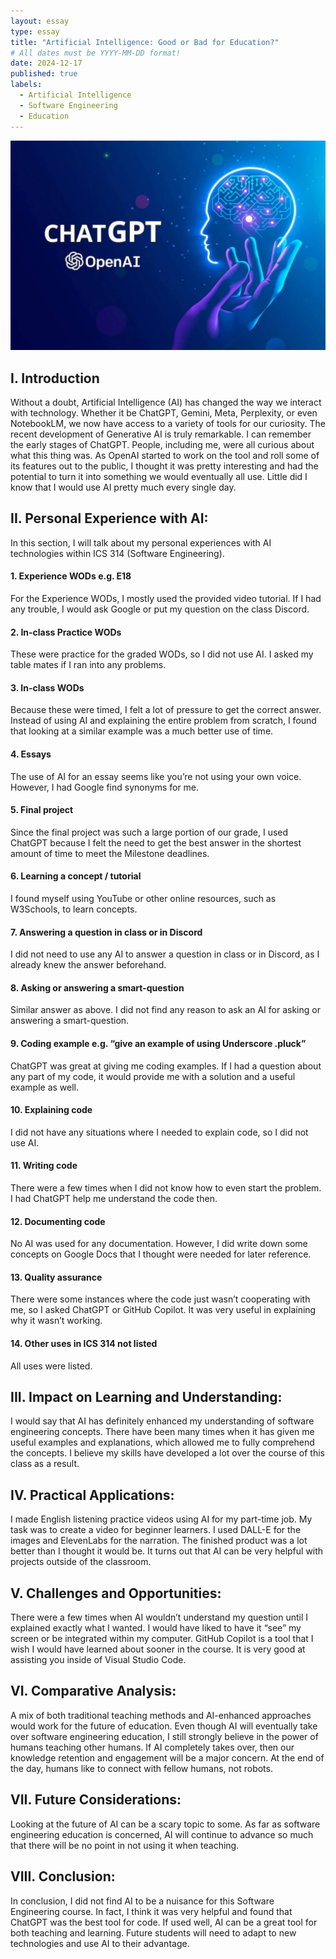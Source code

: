 ```yaml
---
layout: essay
type: essay
title: "Artificial Intelligence: Good or Bad for Education?"
# All dates must be YYYY-MM-DD format!
date: 2024-12-17
published: true
labels:
  - Artificial Intelligence
  - Software Engineering
  - Education
---
```


<img width = "1000px" class="rounded fixed pe-4" src="../img/aigraphic.png">

## I. Introduction
Without a doubt, Artificial Intelligence (AI) has changed the way we interact with technology. Whether it be ChatGPT, Gemini, Meta, Perplexity, or even NotebookLM, we now have access to a variety of tools for our curiosity.
The recent development of Generative AI is truly remarkable. I can remember the early stages of ChatGPT. People, including me, were all curious about what this thing was. As OpenAI started to work on the tool and roll some of its features out to the public, I thought it was pretty interesting and had the potential to turn it into something we would eventually all use. Little did I know that I would use AI pretty much every single day.

## II. Personal Experience with AI:
In this section, I will talk about my personal experiences with AI technologies within ICS 314 (Software Engineering).

#### 1. Experience WODs e.g. E18
For the Experience WODs, I mostly used the provided video tutorial. If I had any trouble, I would ask Google or put my question on the class Discord.

#### 2. In-class Practice WODs
These were practice for the graded WODs, so I did not use AI. I asked my table mates if I ran into any problems.

#### 3. In-class WODs
Because these were timed, I felt a lot of pressure to get the correct answer. Instead of using AI and explaining the entire problem from scratch, I found that looking at a similar example was a much better use of time. 

#### 4. Essays
The use of AI for an essay seems like you’re not using your own voice. However, I had Google find synonyms for me.

#### 5. Final project
Since the final project was such a large portion of our grade, I used ChatGPT because I felt the need to get the best answer in the shortest amount of time to meet the Milestone deadlines.

#### 6. Learning a concept / tutorial
I found myself using YouTube or other online resources, such as W3Schools, to learn concepts.

#### 7. Answering a question in class or in Discord
I did not need to use any AI to answer a question in class or in Discord, as I already knew the answer beforehand.

#### 8. Asking or answering a smart-question
Similar answer as above. I did not find any reason to ask an AI for asking or answering a smart-question.

#### 9. Coding example e.g. “give an example of using Underscore .pluck”
ChatGPT was great at giving me coding examples. If I had a question about any part of my code, it would provide me with a solution and a useful example as well.

#### 10. Explaining code
I did not have any situations where I needed to explain code, so I did not use AI.

#### 11. Writing code
There were a few times when I did not know how to even start the problem. I had ChatGPT help me understand the code then.

#### 12. Documenting code
No AI was used for any documentation. However, I did write down some concepts on Google Docs that I thought were needed for later reference.

#### 13. Quality assurance
There were some instances where the code just wasn’t cooperating with me, so I asked ChatGPT or GitHub Copilot. It was very useful in explaining why it wasn’t working.

#### 14. Other uses in ICS 314 not listed
All uses were listed.

## III. Impact on Learning and Understanding:
I would say that AI has definitely enhanced my understanding of software engineering concepts. There have been many times when it has given me useful examples and explanations, which allowed me to fully comprehend the concepts. I believe my skills have developed a lot over the course of this class as a result.

## IV. Practical Applications:
I made English listening practice videos using AI for my part-time job. My task was to create a video for beginner learners. I used DALL-E for the images and ElevenLabs for the narration. The finished product was a lot better than I thought it would be. It turns out that AI can be very helpful with projects outside of the classroom.

## V. Challenges and Opportunities:
There were a few times when AI wouldn’t understand my question until I explained exactly what I wanted. I would have liked to have it “see” my screen or be integrated within my computer. GitHub Copilot is a tool that I wish I would have learned about sooner in the course. It is very good at assisting you inside of Visual Studio Code.

## VI. Comparative Analysis:
A mix of both traditional teaching methods and AI-enhanced approaches would work for the future of education. Even though AI will eventually take over software engineering education, I still strongly believe in the power of humans teaching other humans. If AI completely takes over, then our knowledge retention and engagement will be a major concern. At the end of the day, humans like to connect with fellow humans, not robots.

## VII. Future Considerations:
Looking at the future of AI can be a scary topic to some. As far as software engineering education is concerned, AI will continue to advance so much that there will be no point in not using it when teaching.

## VIII. Conclusion:
In conclusion, I did not find AI to be a nuisance for this Software Engineering course. In fact, I think it was very helpful and found that ChatGPT was the best tool for code. If used well, AI can be a great tool for both teaching and learning. Future students will need to adapt to new technologies and use AI to their advantage. 



